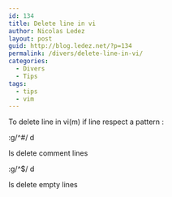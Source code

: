 ```yaml
---
id: 134
title: Delete line in vi
author: Nicolas Ledez
layout: post
guid: http://blog.ledez.net/?p=134
permalink: /divers/delete-line-in-vi/
categories:
  - Divers
  - Tips
tags:
  - tips
  - vim
---
```

To delete line in vi(m) if line respect a pattern :

<div class="codecolorer-container text default" style="overflow:auto;white-space:nowrap;">
  <div class="text codecolorer">
    :g/^#/ d
  </div>
</div>

Is delete comment lines

<div class="codecolorer-container text default" style="overflow:auto;white-space:nowrap;">
  <div class="text codecolorer">
    :g/^$/ d
  </div>
</div>

Is delete empty lines